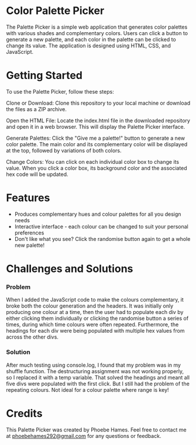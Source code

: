 # Color Palette Picker

The Palette Picker is a simple web application that generates color palettes with various shades and complementary colors. Users can click a button to generate a new palette, and each color in the palette can be clicked to change its value. The application is designed using HTML, CSS, and JavaScript.

# Getting Started
To use the Palette Picker, follow these steps:

Clone or Download: Clone this repository to your local machine or download the files as a ZIP archive.

Open the HTML File: Locate the index.html file in the downloaded repository and open it in a web browser. This will display the Palette Picker interface.

Generate Palettes: Click the "Give me a palette!" button to generate a new color palette. The main color and its complementary color will be displayed at the top, followed by variations of both colors.

Change Colors: You can click on each individual color box to change its value. When you click a color box, its background color and the associated hex code will be updated.

# Features

- Produces complementary hues and colour palettes for all you design needs
- Interactive interface - each colour can be changed to suit your personal preferences
- Don't like what you see? Click the randomise button again to get a whole new palette!

# Challenges and Solutions 
### Problem
When I added the JavaScript code to make the colours complementary, it broke both the colour generation and the headers. It was initially only producing one colour at a time, then the user had to populate each div by either clicking them individually or clicking the randomise button a series of times, during which time colours were often repeated. Furthermore, the headings for each div were being populated with multiple hex values from across the other divs.
### Solution
After much testing using console.log, I found that my problem was in my shuffle function. The destructuring assignment was not working properly, so I replaced it with a temp variable. That solved the headings and meant all five divs were populated with the first click. But I still had the problem of the repeating colours. Not ideal for a colour palette where range is key!

# Credits
This Palette Picker was created by Phoebe Hames. Feel free to contact me at phoebehames292@gmail.com for any questions or feedback.


